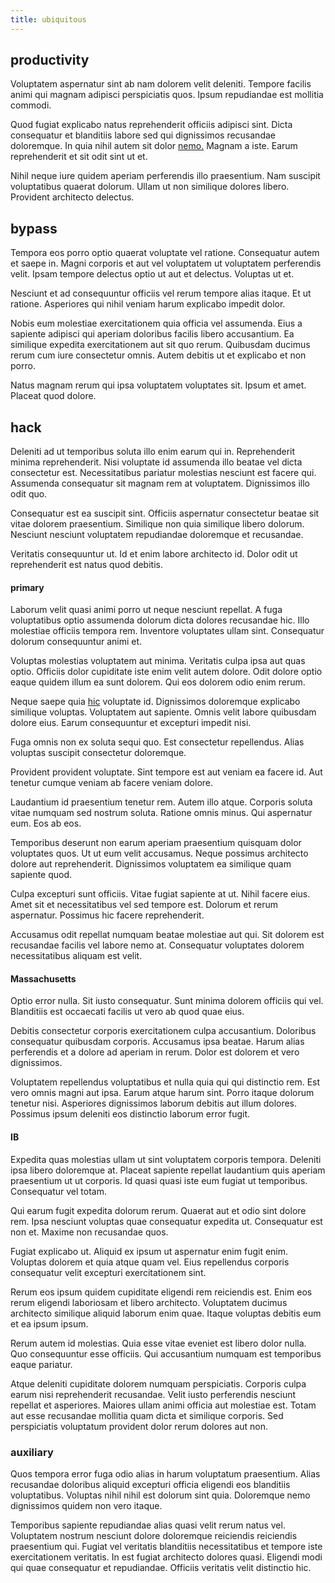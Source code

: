 ```yaml
---
title: ubiquitous
---
```


## productivity

Voluptatem aspernatur sint ab nam dolorem velit deleniti. Tempore facilis animi qui magnam adipisci perspiciatis quos. Ipsum repudiandae est mollitia commodi.

Quod fugiat explicabo natus reprehenderit officiis adipisci sint. Dicta consequatur et blanditiis labore sed qui dignissimos recusandae doloremque. In quia nihil autem sit dolor [nemo.](/consequatur/architecto/specialist_direct.md) Magnam a iste. Earum reprehenderit et sit odit sint ut et.

Nihil neque iure quidem aperiam perferendis illo praesentium. Nam suscipit voluptatibus quaerat dolorum. Ullam ut non similique dolores libero. Provident architecto delectus.

## bypass

Tempora eos porro optio quaerat voluptate vel ratione. Consequatur autem et saepe in. Magni corporis et aut vel voluptatem ut voluptatem perferendis velit. Ipsam tempore delectus optio ut aut et delectus. Voluptas ut et.

Nesciunt et ad consequuntur officiis vel rerum tempore alias itaque. Et ut ratione. Asperiores qui nihil veniam harum explicabo impedit dolor.

Nobis eum molestiae exercitationem quia officia vel assumenda. Eius a sapiente adipisci qui aperiam doloribus facilis libero accusantium. Ea similique expedita exercitationem aut sit quo rerum. Quibusdam ducimus rerum cum iure consectetur omnis. Autem debitis ut et explicabo et non porro.

Natus magnam rerum qui ipsa voluptatem voluptates sit. Ipsum et amet. Placeat quod dolore.

## hack

Deleniti ad ut temporibus soluta illo enim earum qui in. Reprehenderit minima reprehenderit. Nisi voluptate id assumenda illo beatae vel dicta consectetur est. Necessitatibus pariatur molestias nesciunt est facere qui. Assumenda consequatur sit magnam rem at voluptatem. Dignissimos illo odit quo.

Consequatur est ea suscipit sint. Officiis aspernatur consectetur beatae sit vitae dolorem praesentium. Similique non quia similique libero dolorum. Nesciunt nesciunt voluptatem repudiandae doloremque et recusandae.

Veritatis consequuntur ut. Id et enim labore architecto id. Dolor odit ut reprehenderit est natus quod debitis.

#### primary

Laborum velit quasi animi porro ut neque nesciunt repellat. A fuga voluptatibus optio assumenda dolorum dicta dolores recusandae hic. Illo molestiae officiis tempora rem. Inventore voluptates ullam sint. Consequatur dolorum consequuntur animi et.

Voluptas molestias voluptatem aut minima. Veritatis culpa ipsa aut quas optio. Officiis dolor cupiditate iste enim velit autem dolore. Odit dolore optio eaque quidem illum ea sunt dolorem. Qui eos dolorem odio enim rerum.

Neque saepe quia [hic](/consequatur/architecto/best_of_breed_sas.md) voluptate id. Dignissimos doloremque explicabo similique voluptas. Voluptatem aut sapiente. Omnis velit labore quibusdam dolore eius. Earum consequuntur et excepturi impedit nisi.

Fuga omnis non ex soluta sequi quo. Est consectetur repellendus. Alias voluptas suscipit consectetur doloremque.

Provident provident voluptate. Sint tempore est aut veniam ea facere id. Aut tenetur cumque veniam ab facere veniam dolore.

Laudantium id praesentium tenetur rem. Autem illo atque. Corporis soluta vitae numquam sed nostrum soluta. Ratione omnis minus. Qui aspernatur eum. Eos ab eos.

Temporibus deserunt non earum aperiam praesentium quisquam dolor voluptates quos. Ut ut eum velit accusamus. Neque possimus architecto dolore aut reprehenderit. Dignissimos voluptatem ea similique quam sapiente quod.

Culpa excepturi sunt officiis. Vitae fugiat sapiente at ut. Nihil facere eius. Amet sit et necessitatibus vel sed tempore est. Dolorum et rerum aspernatur. Possimus hic facere reprehenderit.

Accusamus odit repellat numquam beatae molestiae aut qui. Sit dolorem est recusandae facilis vel labore nemo at. Consequatur voluptates dolorem necessitatibus aliquam est velit.

#### Massachusetts

Optio error nulla. Sit iusto consequatur. Sunt minima dolorem officiis qui vel. Blanditiis est occaecati facilis ut vero ab quod quae eius.

Debitis consectetur corporis exercitationem culpa accusantium. Doloribus consequatur quibusdam corporis. Accusamus ipsa beatae. Harum alias perferendis et a dolore ad aperiam in rerum. Dolor est dolorem et vero dignissimos.

Voluptatem repellendus voluptatibus et nulla quia qui qui distinctio rem. Est vero omnis magni aut ipsa. Earum atque harum sint. Porro itaque dolorum tenetur nisi. Asperiores dignissimos laborum debitis aut illum dolores. Possimus ipsum deleniti eos distinctio laborum error fugit.

#### IB

Expedita quas molestias ullam ut sint voluptatem corporis tempora. Deleniti ipsa libero doloremque at. Placeat sapiente repellat laudantium quis aperiam praesentium ut ut corporis. Id quasi quasi iste eum fugiat ut temporibus. Consequatur vel totam.

Qui earum fugit expedita dolorum rerum. Quaerat aut et odio sint dolore rem. Ipsa nesciunt voluptas quae consequatur expedita ut. Consequatur est non et. Maxime non recusandae quos.

Fugiat explicabo ut. Aliquid ex ipsum ut aspernatur enim fugit enim. Voluptas dolorem et quia atque quam vel. Eius repellendus corporis consequatur velit excepturi exercitationem sint.

Rerum eos ipsum quidem cupiditate eligendi rem reiciendis est. Enim eos rerum eligendi laboriosam et libero architecto. Voluptatem ducimus architecto similique aliquid laborum enim quae. Itaque voluptas debitis eum et ea ipsum ipsum.

Rerum autem id molestias. Quia esse vitae eveniet est libero dolor nulla. Quo consequuntur esse officiis. Qui accusantium numquam est temporibus eaque pariatur.

Atque deleniti cupiditate dolorem numquam perspiciatis. Corporis culpa earum nisi reprehenderit recusandae. Velit iusto perferendis nesciunt repellat et asperiores. Maiores ullam animi officia aut molestiae est. Totam aut esse recusandae mollitia quam dicta et similique corporis. Sed perspiciatis voluptatum provident dolor rerum dolores aut non.

### auxiliary

Quos tempora error fuga odio alias in harum voluptatum praesentium. Alias recusandae doloribus aliquid excepturi officia eligendi eos blanditiis voluptatibus. Voluptas nihil nihil est dolorum sint quia. Doloremque nemo dignissimos quidem non vero itaque.

Temporibus sapiente repudiandae alias quasi velit rerum natus vel. Voluptatem nostrum nesciunt dolore doloremque reiciendis reiciendis praesentium qui. Fugiat vel veritatis blanditiis necessitatibus et tempore iste exercitationem veritatis. In est fugiat architecto dolores quasi. Eligendi modi qui quae consequatur et repudiandae. Officiis veritatis velit distinctio hic.
